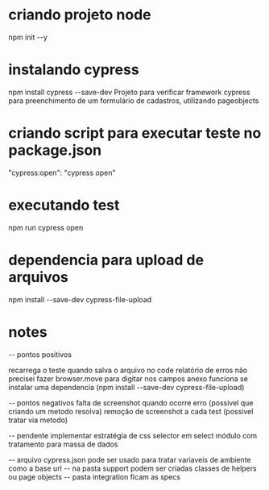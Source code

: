 # criando projeto node
npm init --y

# instalando cypress
npm install cypress --save-dev
Projeto para verificar framework cypress para preenchimento de um formulário de cadastros, utilizando pageobjects


# criando script para executar teste no package.json
"cypress:open": "cypress open"

# executando test
npm run cypress open

# dependencia para upload de arquivos
npm install --save-dev cypress-file-upload

# notes
-- pontos positivos

recarrega o teste quando salva o arquivo no code
relatório de erros
não precisei fazer browser.move para digitar nos campos
anexo funciona se instalar uma dependencia (npm install --save-dev cypress-file-upload)


-- pontos negativos
falta de screenshot quando ocorre erro (possivel que criando um metodo resolva)
remoção de screenshot a cada test (possivel tratar via metodo)

-- pendente implementar
estratégia de css selector em select
módulo com tratamento para massa de dados

-- arquivo cypress.json pode ser usado para tratar variaveis de ambiente como a base url
-- na pasta support podem ser criadas classes de helpers ou page objects
-- pasta integration ficam as specs

